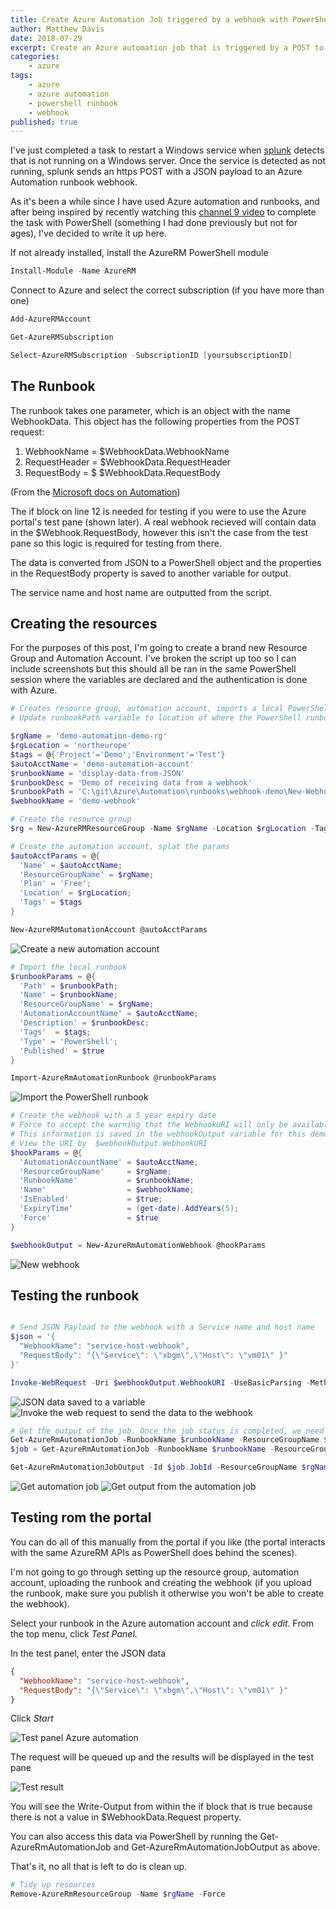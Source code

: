 ```yaml
---
title: Create Azure Automation Job triggered by a webhook with PowerShell
author: Matthew Davis
date: 2018-07-29
excerpt: Create an Azure automation job that is triggered by a POST to a webhook with PowerShell and output data from the JSON payload
categories: 
    - azure
tags:
    - azure
    - azure automation
    - powershell runbook
    - webhook
published: true
---
```


I've just completed a task to restart a Windows service when [splunk] detects that is not running on a Windows server. Once the service is detected as not running, splunk sends an https POST with a JSON payload to an Azure Automation runbook webhook.

As it's been a while since I have used Azure automation and runbooks, and after being inspired by recently watching this [channel 9 video] to complete the task with PowerShell (something I had done previously but not for ages), I've decided to write it up here.

If not already installed, install the AzureRM PowerShell module

```powershell
Install-Module -Name AzureRM
```

Connect to Azure and select the correct subscription (if you have more than one)

```powershell
Add-AzureRMAccount

Get-AzureRMSubscription

Select-AzureRMSubscription -SubscriptionID [yoursubscriptionID]
```

## The Runbook

The runbook takes one parameter, which is an object with the name WebhookData. This object has the following properties from the POST request:

1. WebhookName = $WebhookData.WebhookName
2. RequestHeader = $WebhookData.RequestHeader
3. RequestBody = $ $WebhookData.RequestBody

(From the [Microsoft docs on Automation])

The if block on line 12 is needed for testing if you were to use the Azure portal's test pane (shown later). A real webhook recieved will contain data in the $Webhook.RequestBody, however this isn't the case from the test pane so this logic is required for testing from there.

The data is converted from JSON to a PowerShell object and the properties in the RequestBody property is saved to another variable for output.

The service name and host name are outputted from the script.

<script src="https://gist.github.com/MatthewJDavis/4598eef65dfb370fb0e1d2306fe03d4d.js"></script>

## Creating the resources

For the purposes of this post, I'm going to create a brand new Resource Group and Automation Account. I've broken the script up too so I can include screenshots but this should all be ran in the same PowerShell session where the variables are declared and the authentication is done with Azure.

```powershell
# Creates resource group, automation account, imports a local PowerShell runbook and creates a webhook
# Update runbookPath variable to location of where the PowerShell runbook is stored locally

$rgName = 'demo-automation-demo-rg'
$rgLocation = 'northeurope'
$tags = @{'Project'='Demo';'Environment'='Test'}
$autoAcctName = 'demo-automation-account'
$runbookName = 'display-data-from-JSON'
$runbookDesc = 'Demo of receiving data from a webhook'
$runbookPath = 'C:\git\Azure\Automation\runbooks\webhook-demo\New-WebhookDisplayData.ps1'
$webhookName = 'demo-webhook'

# Create the resource group
$rg = New-AzureRMResourceGroup -Name $rgName -Location $rgLocation -Tags $tags
```

```powershell
# Create the automation account, splat the params
$autoAcctParams = @{
  'Name' = $autoAcctName;
  'ResourceGroupName' = $rgName;
  'Plan' = 'Free';
  'Location' = $rgLocation;
  'Tags' = $tags 
}

New-AzureRMAutomationAccount @autoAcctParams
```

![Create a new automation account](/images/azure-webhook/new-automation-account.png)

```powershell
# Import the local runbook
$runbookParams = @{
  'Path' = $runbookPath;
  'Name' = $runbookName;
  'ResourceGroupName' = $rgName;
  'AutomationAccountName' = $autoAcctName;
  'Description' = $runbookDesc;
  'Tags'  = $tags;
  'Type' = 'PowerShell';
  'Published' = $true
}

Import-AzureRmAutomationRunbook @runbookParams
```

![Import the PowerShell runbook](/images/azure-webhook/import-runbook.png)

```powershell
# Create the webhook with a 5 year expiry date
# Force to accept the warning that the WebhookURI will only be available once
# This information is saved in the webhookOutput variable for this demo but should be stored somewhere secure in production because it includes the security token in the URI and is only available when the webhook is created - it can't be retrieved after
# View the URI by  $webhookOutput.WebhookURI
$hookParams = @{
  'AutomationAccountName' = $autoAcctName;
  'ResourceGroupName'     = $rgName;
  'RunbookName'           = $runbookName;
  'Name'                  = $webhookName;
  'IsEnabled'             = $true;
  'ExpiryTime'            = (get-date).AddYears(5);
  'Force'                 = $true
}

$webhookOutput = New-AzureRmAutomationWebhook @hookParams
```

![New webhook](/images/azure-webhook/new-webhook.png)

## Testing the runbook

```powershell

# Send JSON Payload to the webhook with a Service name and host name
$json = '{
  "WebhookName": "service-host-webhook",
  "RequestBody": "{\"Service\": \"xbgm\",\"Host\": \"vm01\" }"
}'

Invoke-WebRequest -Uri $webhookOutput.WebhookURI -UseBasicParsing -Method Post -Body $json
```

![JSON data saved to a variable](/images/azure-webhook/json-var.png)
![Invoke the web request to send the data to the webhook](/images/azure-webhook/invoke-webrequest.png)

```powershell
# Get the output of the job. Once the job status is completed, we need the job id (saved in the variable job, then we can get the output
Get-AzureRmAutomationJob -RunbookName $runbookName -ResourceGroupName $rgName -AutomationAccountName $autoAcctName
$job = Get-AzureRmAutomationJob -RunbookName $runbookName -ResourceGroupName $rgName -AutomationAccountName $autoAcctName

Get-AzureRmAutomationJobOutput -Id $job.JobId -ResourceGroupName $rgName -AutomationAccountName $autoAcctName
```

![Get automation job](/images/azure-webhook/get-automationjob.png)
![Get output from the automation job](/images/azure-webhook/get-automationjoboutput.png)

## Testing rom the portal

You can do all of this manually from the portal if you like (the portal interacts with the same AzureRM APIs as PowerShell does behind the scenes).

I'm not going to go through setting up the resource group, automation account, uploading the runbook and creating the webhook (if you upload the runbook, make sure you publish it otherwise you won't be able to create the webhook).

Select your runbook in the Azure automation account and *click edit*.
From the top menu, click *Test Panel*.

In the test panel, enter the JSON data

```JSON
{
  "WebhookName": "service-host-webhook",
  "RequestBody": "{\"Service\": \"xbgm\",\"Host\": \"vm01\" }"
}
```

Click *Start*

![Test panel Azure automation](/images/azure-webhook/test-panel.png)

The request will be queued up and the results will be displayed in the test pane

![Test result](/images/azure-webhook/test-result.png)

You will see the Write-Output from within the if block that is true because there is not a value in $WebhookData.Request property.

You can also access this data via PowerShell by running the Get-AzureRmAutomationJob and Get-AzureRmAutomationJobOutput as above.

That's it, no all that is left to do is clean up.

```powershell
# Tidy up resources
Remove-AzureRmResourceGroup -Name $rgName -Force
```

[splunk]: https://www.splunk.com/
[channel 9 video]: https://channel9.msdn.com/Shows/DevOps-Lab/Azure-Automation-Runbooks-with-PowerShell
[Microsoft Docs on automation]: https://docs.microsoft.com/en-us/azure/automation/automation-webhooks